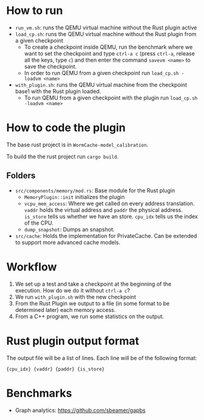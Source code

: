 # How to run 

- `run_vm.sh`: runs the QEMU virtual machine without the Rust plugin active
- `load_cp.sh`: runs the QEMU virtual machine without the Rust plugin from a given checkpoint
	* To create a checkpoint inside QEMU, run the benchmark where we want to set the checkpoint and type `ctrl-a c` (press `ctrl-a`, release all the keys, type `c`) and then enter the command `savevm <name>` to save the checkpoint. 
	* In order to run QEMU from a given checkpoint run `load_cp.sh -loadvm <name>`
- `with_plugin.sh`: runs the QEMU virtual machine from the checkpoint base1 with the Rust plugin loaded.
	* To run QEMU from a given checkpoint with the plugin run `load_cp.sh -loadvm <name>`

# How to code the plugin

The base rust project is in `WormCache-model_calibration`.

To build the the rust project run `cargo build`.

## Folders

- `src/components/memory/mod.rs`: Base module for the Rust plugin
	- `MemoryPlugin::init` initializes the plugin
	- `vcpu_mem_access`: Where we get called on every address translation. `vaddr` holds the virtual address and `paddr` the physical address. `is_store` tells us whether we have an store. `cpu_idx` tells us the index of the CPU.
	- `dump_snapshot`: Dumps an snapshot.
- `src/cache`: Holds the implementation for PrivateCache. Can be extended to support more advanced cache models. 

# Workflow

1. We set up a test and take a checkpoint at the beginning of the execution. How do we do it without `ctrl-a c`?
2. We run `with_plugin.sh` with the new checkpoint
3. From the Rust Plugin we output to a file (in some format to be determined later) each memory access.
4. From a C++ program, we run some statistics on the output.

# Rust plugin output format

The output file will be a list of lines. Each line will be of the following format:
```
{cpu_idx} {vaddr} {paddr} {is_store}
```

# Benchmarks

- Graph analytics: https://github.com/sbeamer/gapbs
